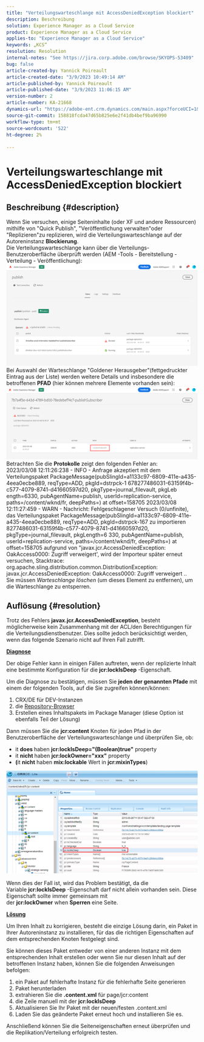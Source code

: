 ```yaml
---
title: "Verteilungswarteschlange mit AccessDeniedException blockiert"
description: Beschreibung
solution: Experience Manager as a Cloud Service
product: Experience Manager as a Cloud Service
applies-to: "Experience Manager as a Cloud Service"
keywords: „KCS“
resolution: Resolution
internal-notes: "See https://jira.corp.adobe.com/browse/SKYOPS-53409"
bug: false
article-created-by: Yannick Poireault
article-created-date: "3/9/2023 10:49:14 AM"
article-published-by: Yannick Poireault
article-published-date: "3/9/2023 11:06:15 AM"
version-number: 2
article-number: KA-21668
dynamics-url: "https://adobe-ent.crm.dynamics.com/main.aspx?forceUCI=1&pagetype=entityrecord&etn=knowledgearticle&id=bdfc3e05-68be-ed11-83ff-6045bd0065b6"
source-git-commit: 158818fcda47d65b825e6e2f41db4bef9ba96990
workflow-type: tm+mt
source-wordcount: '522'
ht-degree: 2%

---
```


# Verteilungswarteschlange mit AccessDeniedException blockiert

## Beschreibung {#description}

Wenn Sie versuchen, einige Seiteninhalte (oder XF und andere Ressourcen) mithilfe von &quot;Quick Publish&quot;, &quot;Veröffentlichung verwalten&quot;oder &quot;Replizieren&quot;zu replizieren, wird die Verteilungswarteschlange auf der Autoreninstanz <b>Blockierung</b>.<br>Die Verteilungswarteschlange kann über die Verteilungs-Benutzeroberfläche überprüft werden (AEM -Tools - Bereitstellung - Verteilung - Veröffentlichung):<br>![](assets/___c8fc3e05-68be-ed11-83ff-6045bd0065b6___.png)<br>Bei Auswahl der Warteschlange &quot;Goldener Herausgeber&quot;(fettgedruckter Eintrag aus der Liste) werden weitere Details und insbesondere die betroffenen <b>PFAD</b> (hier können mehrere Elemente vorhanden sein):<br>![](assets/___d5fc3e05-68be-ed11-83ff-6045bd0065b6___.png)<br>Betrachten Sie die <b>Protokolle</b> zeigt den folgenden Fehler an:<br>2023/03/08 12:11:26:238 - INFO - Anfrage akzeptiert mit dem Verteilungspaket PackageMessage(pubSlingId=a1133c97-6809-411e-a435-4eea0ecbe889, reqType=ADD, pkgId=dstrpck-1 678277486031-63159f4b-c577-4079-8741-d41660597d20, pkgType=journal_filevault, pkgLeb ength=6330, pubAgentName=publish, userId=replication-service, paths=/content/wknd/fr, deepPaths=) at offset=158705 2023/03/08 12:11:27:459 - WARN - Nachricht: Fehlgeschlagener Versuch (0/unfinite), das Verteilungspaket PackageMessage(pubSlingId=a1133c97-6809-411e-a435-4eea0ecbe889, reqType=ADD, pkgId=dstrpck-167 zu importieren 8277486031-63159f4b-c577-4079-8741-d41660597d20, pkgType=journal_filevault, pkgLength=6 330, pubAgentName=publish, userId=replication-service, paths=/content/wknd/fr, deepPaths=) at offset=158705 aufgrund von &quot;javax.jcr.AccessDeniedException: OakAccess0000: Zugriff verweigert&#39;, wird der Importeur später erneut versuchen, Stacktrace: org.apache.sling.distribution.common.DistributionException: javax.jcr.AccessDeniedException: OakAccess0000: Zugriff verweigert ..<br>Sie müssen *Warteschlange löschen* (um dieses Element zu entfernen), um die Warteschlange zu entsperren.

## Auflösung {#resolution}


Trotz des Fehlers <b>javax.jcr.AccessDeniedException</b>, besteht möglicherweise kein Zusammenhang mit der ACL/den Berechtigungen für die Verteilungsdienstbenutzer. Dies sollte jedoch berücksichtigt werden, wenn das folgende Szenario nicht auf Ihren Fall zutrifft.



<u><b>Diagnose</b></u>

Der obige Fehler kann in einigen Fällen auftreten, wenn der replizierte Inhalt eine bestimmte Konfiguration für die <b>jcr:lockIsDeep</b> -Eigenschaft.

Um die Diagnose zu bestätigen, müssen Sie <b>jeden der genannten Pfade</b> mit einem der folgenden Tools, auf die Sie zugreifen können/können:

1. CRX/DE für DEV-Instanzen
2. die [Repository-Browser](https://experienceleague.adobe.com/docs/experience-manager-cloud-service/content/implementing/developer-tools/repository-browser.html?lang=de)
3. Erstellen eines Inhaltspakets im Package Manager (diese Option ist ebenfalls Teil der Lösung)


Dann müssen Sie die <b>jcr:content</b> Knoten für jeden Pfad in der Benutzeroberfläche der Verteilungswarteschlange und überprüfen Sie, ob:

- it <b>does </b>haben <b>jcr:lockIsDeep=&quot;(Boolean)true&quot;</b> property
- it <b>nicht </b>haben <b>jcr:lockOwner=&quot;xxx&quot;</b> property
- <b>(</b>it <b>nicht</b> haben <b>mix:lockable</b> Wert in <b>jcr:mixinTypes</b>)


![](assets/e5fb7aa2-d8bd-ed11-83ff-6045bd0065b6.png)

Wenn dies der Fall ist, wird das Problem bestätigt, da die Variable <b>jcr:lockIsDeep</b> -Eigenschaft darf nicht allein vorhanden sein. Diese Eigenschaft sollte immer gemeinsam mit der <b>jcr:lockOwner</b> when <b>Sperren</b> eine Seite.



<u><b>Lösung</b></u>

Um Ihren Inhalt zu korrigieren, besteht die einzige Lösung darin, ein Paket in Ihrer Autoreninstanz zu installieren, für das die richtigen Eigenschaften auf dem entsprechenden Knoten festgelegt sind.

Sie können dieses Paket entweder von einer anderen Instanz mit dem entsprechenden Inhalt erstellen oder wenn Sie nur diesen Inhalt auf der betroffenen Instanz haben, können Sie die folgenden Anweisungen befolgen:

1. ein Paket auf fehlerhafte Instanz für die fehlerhafte Seite generieren
2. Paket herunterladen
3. extrahieren Sie die <b>.content.xml</b> für page/jcr:content
4. die Zeile manuell mit der <b>jcr:lockIsDeep</b>
5. Aktualisieren Sie Ihr Paket mit der neuen/festen .content.xml
6. Laden Sie das geänderte Paket erneut hoch und installieren Sie es.


Anschließend können Sie die Seiteneigenschaften erneut überprüfen und die Replikation/Verteilung erfolgreich testen.
